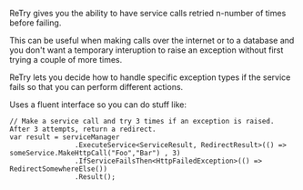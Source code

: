ReTry gives you the ability to have service calls retried n-number of times before failing.

This can be useful when making calls over the internet or to a database and you don't want a temporary interuption to raise an exception without first trying a couple of more times.

ReTry lets you decide how to handle specific exception types if the service fails so that you can perform different actions.

Uses a fluent interface so you can do stuff like:

    // Make a service call and try 3 times if an exception is raised. After 3 attempts, return a redirect.
	var result = serviceManager
                    .ExecuteService<ServiceResult, RedirectResult>(() => someService.MakeHttpCall("Foo","Bar") , 3)
                    .IfServiceFailsThen<HttpFailedException>(() => RedirectSomewhereElse())
                    .Result();